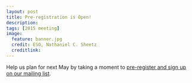 ```yaml
---
layout: post
title: Pre-registration is Open!
description: 
tags: [2015 meeting]
image:
  feature: banner.jpg
  credit: ESO, Nathaniel C. Sheetz
  creditlink: 
---
```


Help us plan for next May by taking a moment to [pre-register and sign up on our mailing list](/emailform/). 